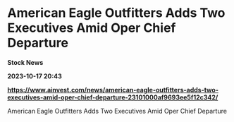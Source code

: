 # American Eagle Outfitters Adds Two Executives Amid Oper Chief Departure
**Stock News**

**2023-10-17 20:43**

**https://www.ainvest.com/news/american-eagle-outfitters-adds-two-executives-amid-oper-chief-departure-23101000af9693ee5f12c342/**

American Eagle Outfitters Adds Two Executives Amid Oper Chief Departure